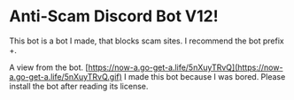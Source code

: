 # Anti-Scam Discord Bot V12!

This bot is a bot I made, that blocks scam sites. I recommend the bot prefix +.

A view from the bot.
[https://now-a.go-get-a.life/5nXuyTRvQ](https://now-a.go-get-a.life/5nXuyTRvQ.gif)
I made this bot because I was bored. Please install the bot after reading its license.

